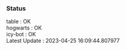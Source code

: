 ### Status


table : OK  
hogwarts : OK  
icy-bot : OK  
Latest Update : 2023-04-25 16:09:44.807977
